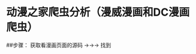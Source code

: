 动漫之家爬虫分析（漫威漫画和DC漫画爬虫）
======================================
##步骤：
获取看漫画页面的源码 →→→  找到<script>标签内的eval()函数里的内容 →→→ 本地用python调用js的eval函数，进行代码解密 →→→ 获得到该章节下的所有漫画连接

## 难点：python调用js代码进行解析

使用的库：pyexecjs（较慢，推荐），pyv8（更快速，但对python3不友好）
pip install pyexecjs  #  安装

还要安装node.js，因为pyexecjs默认使用本地的jscript引擎（微软提供的），而使用该引擎的错误率比较高。所以推荐使用 node.js 或 PhantomJS
（注意：安装node.js进入“CustomSetup”时，选择“Onlinedocumentationshortcuts”选项。安装完成后再重启电脑）
简单教学：
1：直接执行js代码
execjs.eval("js代码");
2：执行js方法
com = execjs.compile("function xxx(参数1,参数2,...){.......}");
res = com.eval("方法名",参数1,参数2,....);

通过看漫画页面的源码可以发现其中有一个<script>标签似乎包含着很多差不多的信息（每页漫画只有名字不同），其中还使用了eval函数，因此将其抽取出来，在本地执行eval函数，结果得到图片的地址。

成功获取。